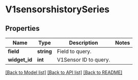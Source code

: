 # V1sensorshistorySeries

## Properties
Name | Type | Description | Notes
------------ | ------------- | ------------- | -------------
**field** | **string** | Field to query. | 
**widget_id** | **int** | V1Sensor ID to query. | 

[[Back to Model list]](../../README.md#documentation-for-models) [[Back to API list]](../../README.md#documentation-for-api-endpoints) [[Back to README]](../../README.md)

